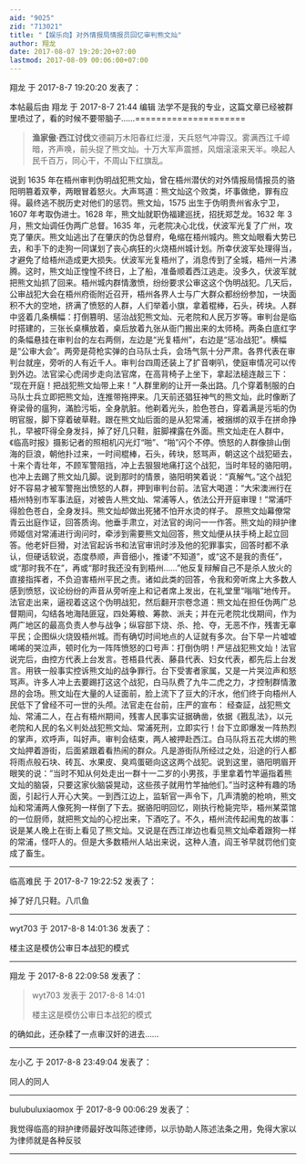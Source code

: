 ```yaml
---
aid: "9025"
zid: "713021"
title: "【娱乐向】对外情报局情报员回忆审判熊文灿"
author: 翔龙
date: 2017-08-07 19:20:20+07:00
lastmod: 2017-08-09 00:06:00+07:00
---
```


翔龙 于 2017-8-7 19:20:20 发表了：

本帖最后由 翔龙 于 2017-8-7 21:44 编辑 法学不是我的专业，这篇文章已经被群里喷过了，看的时候不要带脑子……=====================

> **渔家傲·西江讨伐**文德嗣万木阳春红烂漫，天兵怒气冲霄汉。雾满西江千嶂暗，齐声唤，前头捉了熊文灿。十万大军声震撼，风烟滚滚来天半。唤起人民千百万，同心干，不周山下红旗乱。

说到 1635 年在梧州审判伪明战犯熊文灿，曾在梧州潜伏的对外情报局情报员的骆阳明篡着双拳，两眼冒着怒火。大声骂道：熊文灿这个败类，坏事做绝，罪有应得。最终逃不脱历史对他们的惩罚。熊文灿，1575 出生于伪明贵州省永宁卫，1607 年考取伪进士。1628 年，熊文灿就职伪福建巡抚，招抚郑芝龙。1632 年 3 月，熊文灿调任伪两广总督。1635 年，元老院决心北伐，伏波军光复了广州，攻克了肇庆。熊文灿逃出了在肇庆的伪总督府，龟缩在梧州城内。熊文灿眼看大势已去，和手下的走狗一同谋划了丧心病狂的火烧梧州城计划。所幸伏波军处理得当，才避免了给梧州造成更大损失。伏波军光复梧州了，消息传到了全城，梧州一片沸腾。这时，熊文灿正惶惶不终日，上了船，准备顺着西江逃走。没多久，伏波军就把熊文灿抓了回来。梧州城内群情激愤，纷纷要求公审这这个伪明战犯。几天后，公审战犯大会在梧州府衙附近召开，梧州各界人士与广大群众都纷纷参加，一块面积不大的空地，挤满了愤怒的人群，人们举着小旗，拿着棍棒，石头，砖块。人群中竖着几条横幅：打倒篡明、惩治战犯熊文灿、元老院和人民万岁等。审判台是临时搭建的，三张长桌横放着，桌后放着九张从衙门搬出来的太师椅。两条白底红字的条幅悬挂在审判台的左右两侧，左边是“光复梧州”，右边是“惩冶战犯”。横幅是“公审大会”。两旁是荷枪实弹的白马队士兵，会场气氛十分严肃。各界代表在审判台就座，旁听的人有近千人。审判台四周还装上了扩音喇叭，使庭审情况可以传到外边。法官梁心虎阔步走向法官席，在高背椅子上坐下，拿起法槌连敲三下： “现在开庭！把战犯熊文灿带上来！”人群里刷的让开一条出路。几个穿着制服的白马队士兵立即把熊文灿，连推带拖押来。几天前还猖狂神气的熊文灿，此时像断了脊梁骨的瘟狗，滿脸污垢，全身肮脏。他剃着光头，脸色苍白，穿着满是污垢的伪明官服，脚下穿着破草鞋。跟在熊文灿后面的是从犯常浦，被捆绑的双手在拼命挣扎，早被吓得全身发抖，掉了好几只鞋，脏脚裸露在外面。熊文灿走在人群中，《临高时报》摄影记者的照相机闪光灯“啪”、“啪”闪个不停。愤怒的人群像排山倒海的巨浪，朝他扑过来，一时间棍棒，石头，砖块，怒骂声，朝这这个战犯砸去，十来个青壮年，不顾军警阻挡，冲上去狠狠地痛打这个战犯，当时年轻的骆阳明，也冲上去踢了熊文灿几脚。说到那时的情景，骆阳明笑着说：“真解气。”这个战犯好不容易才被军警拖出愤怒的人群，押到审判台前。法官大喝道：“大宋澳洲行在梧州特别市军事法庭，对被告人熊文灿、常浦等人，依法公开开庭审理！”常浦吓得脸色苍白，全身发抖。熊文灿却做出死猪不怕开水烫的样子。 原熊文灿幕僚常青云出庭作证，回答质询。他垂手肃立，对法官的询问一一作答。熊文灿的辩护律师姬信对常浦进行询问时，牵涉到需要熊文灿回答，熊文灿便从扶手椅上起立回答。他老奸巨猾，对法官起诉书和法官审讯时涉及他的犯罪事实，回答时都不承认，但硬话软说，态度恭顺，声音细小，推诿“不知道”，或“这不是我的责任”，或“那时我不在”，再或“那时我还没有到梧州……”他反复辩解自己不是杀人放火的直接指挥者，不负迫害梧州平民之责。诸如此类的回答，令我和旁听席上大多数人感到愤怒，议论纷纷的声音从旁听座上和记者席上发出，在礼堂里“嗡嗡”地传开。法官走出来，逼视着这这个伪明战犯，然后翻开宗卷念道：熊文灿在担任伪两广总督期间，勾结各地海陆匪寇，四处筹粮、筹款、派夫；并在元老院北伐期间，作为两广地区的最高负责人参与战争；纵容部下烧、杀、抢、夺，无恶不作，残害无辜平民；企图纵火烧毁梧州城。而有确切时间地点的人证就有多次。台下早一片嘘嘘唏唏的哭泣声，顿时化为一阵阵愤怒的口号声：打倒伪明！严惩战犯熊文灿！法官说完后，由控方代表上台发言。苍梧县代表、藤县代表、妇女代表，都先后上台发言。用铁一般事实控诉熊文灿的战争罪行。台下受害者家属，又是一片哭泣声和怒骂声。许多人冲上去要踢打这这个战犯，白马队费了九牛二虎之力，才控制群情激昂的会场。熊文灿在大量的人证面前，脸上流下了豆大的汗水，他们终于向梧州人民低下了曾经不可一世的头颅。法官走在台前，庄严的宣布： 经查証，战犯熊文灿、常浦二人，在占有梧州期间，残害人民事实证据确凿，依据《戡乱法》，以元老院和人民的名义判处战犯熊文灿、常浦死刑，立即实行！台下立即爆发一阵热烈的掌声，欢呼声，叫好声。审判会结束，两人被押赴西江。白马队将五花大绑的熊文灿押着游街，后面紧跟着看热闹的群众。凡是游街队所经过之处，沿途的行人都将雨点般石块、砖瓦、水果皮、臭鸡蛋砸向这这两个战犯。说到这里，骆阳明眉开眼笑的说：”当时不知从何处走出一群十一二岁的小男孩，手里拿着竹竿逼指着熊文灿的脑袋，只要这家伙脑袋晃动，这些孩子就用竹竿抽他们。”当时这种有趣的场面，引起行人开心大笑。一到西江边上，监斩官一声令下，几声清脆的枪响，熊文灿和常浦两人像死狗一样倒了下去。据骆阳明回忆，刚执行枪毙完毕，梧州某菜馆的一位厨师，就把熊文灿的心挖出来，下酒吃了。不久，梧州流传起闹鬼的故事：说是某人晚上在街上看见了熊文灿。又说是在西江岸边也看见熊文灿牵着跟狗一样的常浦，怪吓人的。但是大多数梧州人站出来说，这种人渣，阎王爷早就罚他们变成了畜生。

---

临高难民 于 2017-8-7 19:22:52 发表了：

掉了好几只鞋。八爪鱼

---

wyt703 于 2017-8-8 14:01:36 发表了：

楼主这是模仿公审日本战犯的模式

---

翔龙 于 2017-8-8 22:09:58 发表了：

> wyt703 发表于 2017-8-8 14:01
>
> 楼主这是模仿公审日本战犯的模式

的确如此，还杂糅了一点审汉奸的进去……

---

左小乙 于 2017-8-8 23:49:04 发表了：

同人的同人

---

bulubuluxiaomox 于 2017-8-9 00:06:29 发表了：

我觉得临高的辩护律师最好改叫陈述律师，以示协助人陈述法条之用，免得大家以为律师就是各种反驳

---
